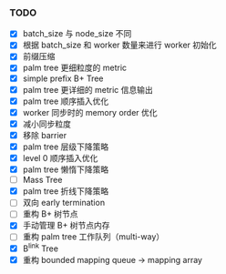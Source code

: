 ### TODO
- [x] batch_size 与 node_size 不同
- [x] 根据 batch_size 和 worker 数量来进行 worker 初始化
- [x] 前缀压缩
- [x] palm tree 更细粒度的 metric
- [x] simple prefix B+ Tree
- [x] palm tree 更详细的 metric 信息输出
- [x] palm tree 顺序插入优化
- [x] worker 同步时的 memory order 优化
- [x] 减小同步粒度
- [x] 移除 barrier
- [x] palm tree 层级下降策略
- [x] level 0 顺序插入优化
- [x] palm tree 懒惰下降策略
- [ ] Mass Tree
- [x] palm tree 折线下降策略
- [ ] 双向 early termination
- [ ] 重构 B+ 树节点
- [x] 手动管理 B+ 树节点内存
- [ ] 重构 palm tree 工作队列（multi-way）
- [x] B<sup>link</sup> Tree
- [x] 重构 bounded mapping queue -> mapping array
